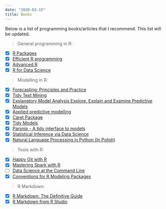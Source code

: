 ```yaml
---
date: "2020-03-15"
title: Books
---
```


Below is a list of programming books/articles that I recommend.
This list will be updated.

> General programming in R:

- [x] [R Packages](http://r-pkgs.had.co.nz/)
- [x] [Efficient R programming](https://bookdown.org/csgillespie/efficientR/)
- [x] [Advanced R](https://adv-r.hadley.nz)
- [x] [R for Data Science](https://r4ds.had.co.nz)

> Modelling in R:

- [x] [Forecasting: Principles and Practice](https://otexts.com/fpp2/)
- [x] [Tidy Text Mining](https://www.tidytextmining.com/)
- [x] [Explanatory Model Analysis Explore, Explain and Examine Predictive Models](https://pbiecek.github.io/ema/preface.html)
- [x] [Applied predictive modelling](http://appliedpredictivemodeling.com/toc)
- [x] [Caret Package](topepo.github.io/caret/index.html)
- [x] [Tidy Models](github.com/tidymodels)
- [x] [Parsnip - A tidy interface to models](tidymodels.github.io/parsnip/)
- [x] [Statistical Inference via Data Science](https://moderndive.com)
- [x] [Natural Language Processing in Python (In Polish)](https://ksopyla.com/pytorch/przetwarzanie-tekstu-nlp-torchtext-pytorch/)

> Tools with R:

- [x] [Happy Git with R](https://happygitwithr.com/)
- [x] [Mastering Spark with R](https://therinspark.com/intro.html)
- [ ] [Data Science at the Command Line](https://www.datascienceatthecommandline.com)
- [x] [Conventions for R Modeling Packages](https://tidymodels.github.io/model-implementation-principles/)

> R Markdown:

- [x] [R Markdown: The Definitive Guide](https://bookdown.org/yihui/rmarkdown/)
- [x] [R Markdown from R Studio](https://rmarkdown.rstudio.com/lesson-1.html)